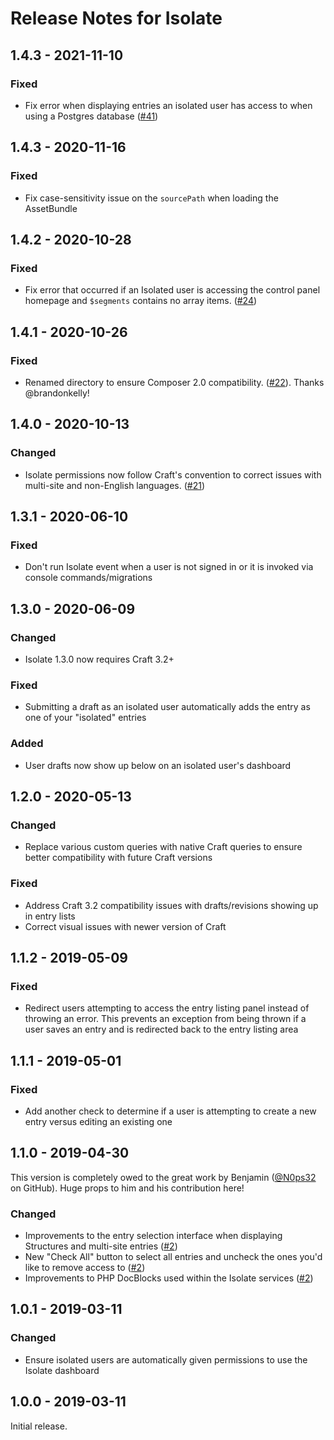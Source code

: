 # Release Notes for Isolate

## 1.4.3 - 2021-11-10

### Fixed
- Fix error when displaying entries an isolated user has access to when using a Postgres database ([#41](https://github.com/trendyminds/isolate/pull/41))

## 1.4.3 - 2020-11-16

### Fixed
- Fix case-sensitivity issue on the `sourcePath` when loading the AssetBundle

## 1.4.2 - 2020-10-28

### Fixed
- Fix error that occurred if an Isolated user is accessing the control panel homepage and `$segments` contains no array items. ([#24](https://github.com/trendyminds/isolate/pull/24))

## 1.4.1 - 2020-10-26

### Fixed
- Renamed directory to ensure Composer 2.0 compatibility. ([#22](https://github.com/trendyminds/isolate/pull/22)). Thanks @brandonkelly!

## 1.4.0 - 2020-10-13

### Changed
- Isolate permissions now follow Craft's convention to correct issues with multi-site and non-English languages. ([#21](https://github.com/trendyminds/isolate/pull/21))

## 1.3.1 - 2020-06-10

### Fixed
- Don't run Isolate event when a user is not signed in or it is invoked via console commands/migrations

## 1.3.0 - 2020-06-09

### Changed
- Isolate 1.3.0 now requires Craft 3.2+

### Fixed
- Submitting a draft as an isolated user automatically adds the entry as one of your "isolated" entries

### Added
- User drafts now show up below on an isolated user's dashboard

## 1.2.0 - 2020-05-13

### Changed
- Replace various custom queries with native Craft queries to ensure better compatibility with future Craft versions

### Fixed
- Address Craft 3.2 compatibility issues with drafts/revisions showing up in entry lists
- Correct visual issues with newer version of Craft

## 1.1.2 - 2019-05-09

### Fixed
- Redirect users attempting to access the entry listing panel instead of throwing an error. This prevents an exception from being thrown if a user saves an entry and is redirected back to the entry listing area

## 1.1.1 - 2019-05-01

### Fixed
- Add another check to determine if a user is attempting to create a new entry versus editing an existing one

## 1.1.0 - 2019-04-30

This version is completely owed to the great work by Benjamin ([@N0ps32](https://github.com/N0ps32) on GitHub). Huge props to him and his contribution here!

### Changed
- Improvements to the entry selection interface when displaying Structures and multi-site entries ([#2](https://github.com/trendyminds/isolate/pull/2/files))
- New "Check All" button to select all entries and uncheck the ones you'd like to remove access to ([#2](https://github.com/trendyminds/isolate/pull/2/files))
- Improvements to PHP DocBlocks used within the Isolate services ([#2](https://github.com/trendyminds/isolate/pull/2/files))

## 1.0.1 - 2019-03-11

### Changed
- Ensure isolated users are automatically given permissions to use the Isolate dashboard

## 1.0.0 - 2019-03-11

Initial release.

